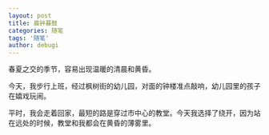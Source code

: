 ```yaml
---
layout: post
title: 晨钟暮鼓
categories: 随笔
tags: '随笔'
author: debugi
---
```


春夏之交的季节，容易出现温暖的清晨和黄昏。 

今天，我步行上班，经过枫树街的幼儿园，对面的钟楼准点敲响，幼儿园里的孩子在嬉戏玩闹。  

平时，我会走着回家，最短的路是穿过市中心的教堂。今天我选择了绕开，因为站在远处的时候，教堂和我都会在黄昏的薄雾里。      



